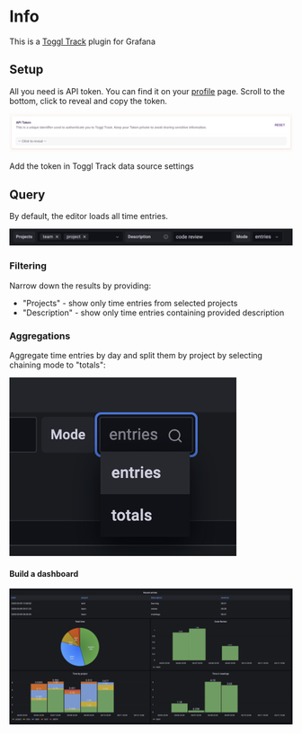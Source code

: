 # Info

This is a [Toggl Track](https://track.toggl.com/) plugin for Grafana

## Setup

All you need is API token. You can find it on your [profile](https://track.toggl.com/profile) page. Scroll to the bottom, click to reveal and copy the token.

![Toggl Track API Token](./src/img/toggl-api-token.png)

Add the token in Toggl Track data source settings

## Query

By default, the editor loads all time entries.

![Toggl Track Query Editor](./src/img/editor.png)

### Filtering

Narrow down the results by providing:

* "Projects" - show only time entries from selected projects
* "Description" - show only time entries containing provided description

### Aggregations

Aggregate time entries by day and split them by project by selecting chaining mode to "totals":

![Toggl Track Query Editor modes](./src/img/modes.png)

#### Build a dashboard

![Toggl Track Query Editor modes](./src/img/dashboard.png)
